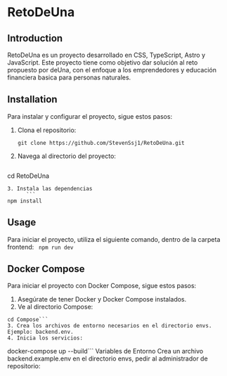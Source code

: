 # RetoDeUna

## Introduction
RetoDeUna es un proyecto desarrollado en CSS, TypeScript, Astro y JavaScript. Este proyecto tiene como objetivo dar solución al reto propuesto por deUna, con el enfoque a los emprendedores
y educación financiera basica para personas naturales.

## Installation
Para instalar y configurar el proyecto, sigue estos pasos:

1. Clona el repositorio:
   ```
   git clone https://github.com/StevenSsj1/RetoDeUna.git
   ```
2. Navega al directorio del proyecto:
      ```
cd RetoDeUna   
```
3. Instala las dependencias
      ```
npm install
```
## Usage

Para iniciar el proyecto, utiliza el siguiente comando, dentro de la carpeta frontend:
      ```
npm run dev```
## Docker Compose
Para iniciar el proyecto con Docker Compose, sigue estos pasos:

1. Asegúrate de tener Docker y Docker Compose instalados.
2. Ve al directorio Compose:
 ```
cd Compose```
3. Crea los archivos de entorno necesarios en el directorio envs. Ejemplo: backend.env.
4. Inicia los servicios:
 ```
docker-compose up --build```
Variables de Entorno
Crea un archivo backend.example.env en el directorio envs, pedir al administrador de repositorio:

